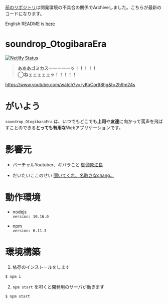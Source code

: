 [前のリポジトリ](https://github.com/huequica/Archive_soundrop_OtogibaraEra)は開発環境の不具合の関係でArchiveしました。こちらが最新のコードになります。

English README is [here](README.md)

# soundrop_OtogibaraEra
[![Netlify Status](https://api.netlify.com/api/v1/badges/eb978ef3-ef55-4bfe-88e0-75968cebf9b0/deploy-status)](https://app.netlify.com/sites/suspicious-curran-504da5/deploys)
>**あああゴミカスーーーーーッ！！！！！**  
>**◯ねェェェェェッ！！！！！**

https://www.youtube.com/watch?v=ryKoCor98hg&t=2h9m24s  

# がいよう
`soundrop_OtogibaraEra` は、いつでもどこでも**上司**や**友達**に向かって罵声を飛ばすことのできる**とっても有用な**Webアプリケーションです。

# 影響元

+ バーチャルYoutuber、ギバラこと [御伽原江良](https://www.youtube.com/channel/UCwQ9Uv-m8xkE5PzRc7Bqx3Q)

+ だいたいここのせい [聞いてくれ、名取さなchang...](http://finderojisan.info/natori/)

# 動作環境

+ nodejs  
  `version: 10.16.0`

+ npm  
  `version: 6.11.3`

# 環境構築

1. 依存のインストールをします

```bash
$ npm i
```

2. `npm start` を叩くと開発用のサーバが動きます

```bash
$ npm start
```

